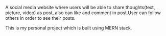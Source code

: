 A social media website where users will be able to share thoughts(text, picture, video) as post, also can like and comment in post.User can follow others in order to see their posts.

This is my personal project which is built using MERN stack.
